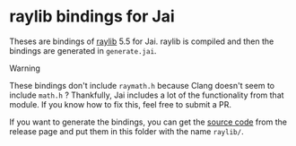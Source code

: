 # raylib bindings for Jai

Theses are bindings of [raylib](https://github.com/raysan5/raylib) 5.5 for Jai. raylib is compiled and then the bindings are generated in `generate.jai`.

> [!WARNING]  
> These bindings don't include `raymath.h` because Clang doesn't seem to include `math.h` ? 
> Thankfully, Jai includes a lot of the functionality from that module. 
> If you know how to fix this, feel free to submit a PR.

If you want to generate the bindings, you can get the [source code](https://github.com/raysan5/raylib/archive/refs/tags/5.5.zip) from the release page and put them in this folder with the name `raylib/`.